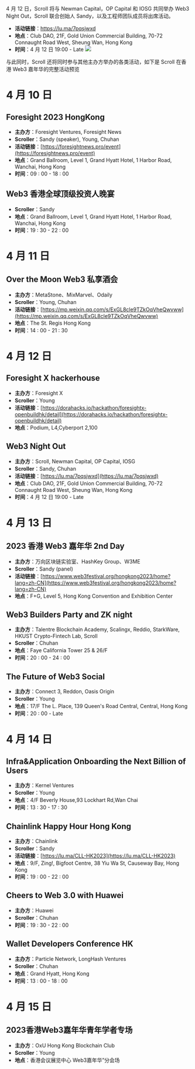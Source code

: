 4 月 12 日，Scroll 将与 Newman Capital，OP Capital 和 IOSG 共同举办 Web3 Night Out，Scroll 联合创始人 Sandy，以及工程师团队成员将出席活动。

- **活动链接**：https://lu.ma/7pqsjwxd
- **地点**：Club DAO, 21F, Gold Union Commercial Building, 70-72 Connaught Road West, Sheung Wan, Hong Kong
- **时间**：4 月 12 日 19:00 - Late
![](9-7.png)

与此同时，Scroll 还将同时参与其他主办方举办的各类活动，如下是 Scroll 在香港 Web3 嘉年华的完整活动预览


# 4 月 10 日
## Foresight 2023 HongKong
- **主办方**：Foresight Ventures, Foresight News
- **Scroller**：Sandy (speaker), Young, Chuhan
- **活动链接**：[https://foresightnews.pro/event](https://foresightnews.pro/event)
- **地点**：Grand Ballroom, Level 1, Grand Hyatt Hotel, 1 Harbor Road, Wanchai, Hong Kong
- **时间**：09 : 00 - 18 : 00

## Web3 香港全球顶级投资人晚宴
- **Scroller**：Sandy
- **地点**：Grand Ballroom, Level 1, Grand Hyatt Hotel, 1 Harbor Road, Wanchai, Hong Kong
- **时间**：19 : 30 - 22 : 00

# 4 月 11 日 
## Over the Moon Web3 私享酒会
- **主办方**：MetaStone、MixMarvel、Odaily
- **Scroller**：Young, Chuhan
- **活动链接**：[https://mp.weixin.qq.com/s/ExGL8cle9TZkOqVheQwvww](https://mp.weixin.qq.com/s/ExGL8cle9TZkOqVheQwvww)
- **地点**：The St. Regis Hong Kong
- **时间**：14 : 00 - 21 : 30

# 4 月 12 日
## Foresight X hackerhouse
- **主办方**：Foresight X
- **Scroller**：Young
- **活动链接**：[https://dorahacks.io/hackathon/foresightx-openbuildhk/detail](https://dorahacks.io/hackathon/foresightx-openbuildhk/detail)
- **地点**：Podium, L4,Cyberport 2,100


## Web3 Night Out
- **主办方**：Scroll, Newman Capital, OP Capital, IOSG
- **Scroller**：Sandy, Chuhan
- **活动链接**：[https://lu.ma/7pqsjwxd](https://lu.ma/7pqsjwxd)
- **地点**：Club DAO, 21F, Gold Union Commercial Building, 70-72 Connaught Road West, Sheung Wan, Hong Kong
- **时间**：4 月 12 日 19:00 - Late

# 4 月 13 日

## 2023 香港 Web3 嘉年华 2nd Day
- **主办方**：万向区块链实验室、HashKey Group、W3ME
- **Scroller**：Sandy (panel)
- **活动链接**：[https://www.web3festival.org/hongkong2023/home?lang=zh-CN](https://www.web3festival.org/hongkong2023/home?lang=zh-CN)
- **地点**：F+G, Level 5, Hong Kong Convention and Exhibition Center

## Web3 Builders Party and ZK night
- **主办方**：Talentre Blockchain Academy, Scalingx, Reddio, StarkWare, HKUST Crypto-Fintech Lab, Scroll
- **Scroller**：Chuhan
- **地点**：Faye California Tower 25 & 26/F
- **时间**：20 : 00 - 24 : 00

## The Future of Web3 Social
- **主办方**：Connect 3, Reddon, Oasis Origin
- **Scroller**：Young
- **地点**：17/F The L. Place, 139 Queen's Road Central, Central, Hong Kong
- **时间**：20 : 00 - Late

# 4 月 14 日
## Infra&Application Onboarding the Next Billion of Users
- **主办方**：Kernel Ventures
- **Scroller**：Young
- **地点**：4/F Beverly House,93 Lockhart Rd,Wan Chai
- **时间**：13 : 30 - 17 : 30


## Chainlink Happy Hour Hong Kong
- **主办方**：Chainlink
- **Scroller**：Sandy
- **活动链接**：[https://lu.ma/CLL-HK2023](https://lu.ma/CLL-HK2023)
- **地点**：9/F, Zing!, Bigfoot Centre, 38 Yiu Wa St, Causeway Bay, Hong Kong
- **时间**：19 : 00 - 22 : 00

## Cheers to Web 3.0 with Huawei
- **主办方**：Huawei
- **Scroller**：Chuhan
- **时间**：19 : 30 - 22 : 00

## Wallet Developers Conference HK
- **主办方**：Particle Network, LongHash Ventures
- **Scroller**：Chuhan
- **地点**：Grand Hyatt, Hong Kong
- **时间**：13 : 00 - 18 : 00

# 4 月 15 日

## 2023香港Web3嘉年华青年学者专场
- **主办方**：OxU Hong Kong Blockchain Club
- **Scroller**：Young
- **地点**：香港会议展览中心 Web3嘉年华”分会场